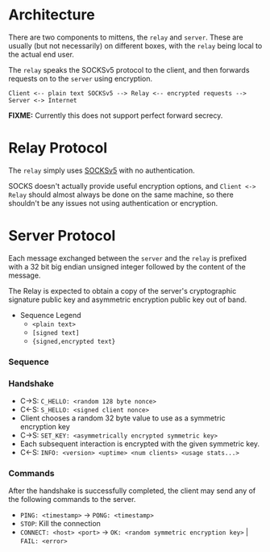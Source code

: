 # Architecture

There are two components to mittens, the `relay` and `server`. These are
usually (but not necessarily) on different boxes, with the `relay` being local
to the actual end user.

The `relay` speaks the SOCKSv5 protocol to the client, and then forwards
requests on to the `server` using encryption.

```
Client <-- plain text SOCKSv5 --> Relay <-- encrypted requests --> Server <-> Internet
```

**FIXME:** Currently this does not support perfect forward secrecy.

# Relay Protocol

The `relay` simply uses [SOCKSv5](http://www.rfcreader.com/#rfc1928) with no
authentication.

SOCKS doesn't actually provide useful encryption options, and `Client <->
Relay` should almost always be done on the same machine, so there shouldn't be
any issues not using authentication or encryption.

# Server Protocol

Each message exchanged between the `server` and the `relay` is prefixed with a
32 bit big endian unsigned integer followed by the content of the message.

The Relay is expected to obtain a copy of the server's cryptographic signature
public key and asymmetric encryption public key out of band.

- Sequence Legend
    * `<plain text>`
    * `[signed text]`
    * `{signed,encrypted text}`

### Sequence

### Handshake

- C->S: `C_HELLO: <random 128 byte nonce>`
- C<-S: `S_HELLO: <signed client nonce>`
- Client chooses a random 32 byte value to use as a symmetric encryption key
- C->S: `SET_KEY: <asymmetrically encrypted symmetric key>`
- Each subsequent interaction is encrypted with the given symmetric key.
- C<-S: `INFO: <version> <uptime> <num clients> <usage stats...>`

### Commands

After the handshake is successfully completed, the client may send any of the
following commands to the server.

- `PING: <timestamp>` -> `PONG: <timestamp>`
- `STOP`: Kill the connection
- `CONNECT: <host> <port>` -> `OK: <random symmetric encryption key>` | `FAIL: <error>`
